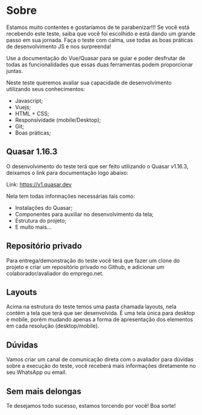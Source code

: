 # Sobre
Estamos muito contentes e gostaríamos de te parabenizar!!! Se você está recebendo este teste, saiba que você foi escolhido e está dando um grande passo em sua jornada. Faça o teste 
com calma, use todas as boas práticas de desenvolvimento JS e nos surpreenda!

Use a documentação do Vue/Quasar para se guiar e poder desfrutar de todas as funcionalidades que essas duas ferramentas
podem proporcionar juntas.
 
Neste teste queremos avaliar sua capacidade de desenvolvimento utilizando seus conhecimentos:

* Javascript;
* Vuejs;
* HTML + CSS;
* Responsividade (mobile/Desktop);
* Git;
* Boas práticas;

## Quasar 1.16.3
O desenvolvimento do teste terá que ser feito utilizando o Quasar v1.16.3, deixamos o link para documentação logo abaixo:

Link: https://v1.quasar.dev

Nela tem todas informações necessárias tais como:

* Instalações do Quasar;
* Componentes para auxiliar no desenvolvimento da tela;
* Estrutura do projeto;
* E muito mais...

## Repositório privado
Para entrega/demonstração do teste você terá que fazer um clone do projeto e criar um repositório privado no Github, e adicionar 
um colaborador/avaliador do emprego.net.

## Layouts
Acima na estrutura do teste temos uma pasta chamada layouts, nela contém a tela que terá que ser desenvolvida.
É uma tela única para desktop e mobile, porém mudando apenas a forma de apresentação dos elementos em cada resolução (desktop/mobile).

## Dúvidas
Vamos criar um canal de comunicação direta com o avaliador para dúvidas sobre a execução do teste, você receberá mais informações diretamente no seu WhatsApp ou email.

## Sem mais delongas
Te desejamos todo sucesso, estamos torcendo por você! Boa sorte! 

